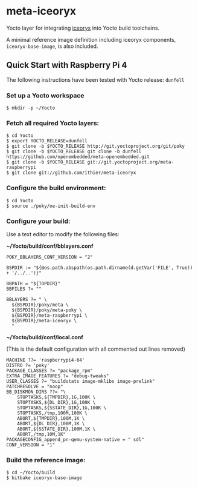 # meta-iceoryx
Yocto layer for integrating [iceoryx](https://github.com/eclipse-iceoryx/iceoryx) into Yocto build toolchains.

A minimal reference image definition including iceoryx components, `iceoryx-base-image`, is also included.

## Quick Start with Raspberry Pi 4

The following instructions have been tested with Yocto release: `dunfell`

### Set up a Yocto workspace

```
$ mkdir -p ~/Yocto
```

### Fetch all required Yocto layers:
```
$ cd Yocto
$ export YOCTO_RELEASE=dunfell
$ git clone -b $YOCTO_RELEASE http://git.yoctoproject.org/git/poky 
$ git clone -b $YOCTO_RELEASE git clone -b dunfell https://github.com/openembedded/meta-openembedded.git
$ git clone -b $YOCTO_RELEASE git://git.yoctoproject.org/meta-raspberrypi 
$ git clone git://github.com/ithier/meta-iceoryx
```

### Configure the build environment:
```
$ cd Yocto
$ source ./poky/oe-init-build-env
```

### Configure your build:
Use a text editor to modify the following files:

**~/Yocto/build/conf/bblayers.conf**

```
POKY_BBLAYERS_CONF_VERSION = "2"

BSPDIR := "${@os.path.abspath(os.path.dirname(d.getVar('FILE', True)) + '/../..')}"

BBPATH = "${TOPDIR}"
BBFILES ?= ""

BBLAYERS ?= " \
  ${BSPDIR}/poky/meta \
  ${BSPDIR}/poky/meta-poky \
  ${BSPDIR}/meta-raspberrypi \
  ${BSPDIR}/meta-iceoryx \
  "
```

**~/Yocto/build/conf/local.conf**

(This is the default configuration with all commented out lines removed)
```
MACHINE ??= 'raspberrypi4-64'
DISTRO ?= 'poky'
PACKAGE_CLASSES ?= "package_rpm"
EXTRA_IMAGE_FEATURES ?= "debug-tweaks"
USER_CLASSES ?= "buildstats image-mklibs image-prelink"
PATCHRESOLVE = "noop"
BB_DISKMON_DIRS ??= "\
    STOPTASKS,${TMPDIR},1G,100K \
    STOPTASKS,${DL_DIR},1G,100K \
    STOPTASKS,${SSTATE_DIR},1G,100K \
    STOPTASKS,/tmp,100M,100K \
    ABORT,${TMPDIR},100M,1K \
    ABORT,${DL_DIR},100M,1K \
    ABORT,${SSTATE_DIR},100M,1K \
    ABORT,/tmp,10M,1K"
PACKAGECONFIG_append_pn-qemu-system-native = " sdl"
CONF_VERSION = "1"
```

### Build the reference image:
```
$ cd ~/Yocto/build
$ bitbake iceoryx-base-image
```
